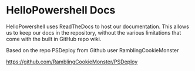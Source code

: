 # HelloPowershell Docs

HelloPowershell uses ReadTheDocs to host our documentation. This allows us to keep our docs in the repository, without the various limitations that come with the built in GitHub repo wiki.

Based on the repo PSDeploy from Github user RamblingCookieMonster

https://github.com/RamblingCookieMonster/PSDeploy